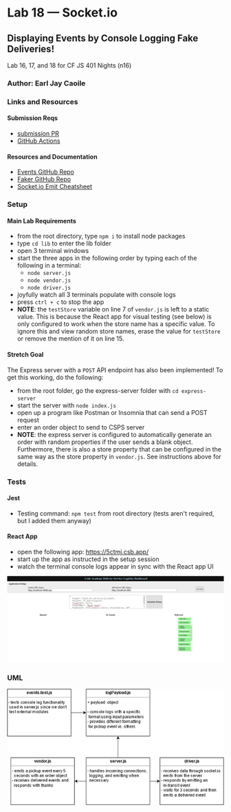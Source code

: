 # Lab 18 — Socket.io

## Displaying Events by Console Logging Fake Deliveries!

Lab 16, 17, and 18 for CF JS 401 Nights (n16)

### Author: Earl Jay Caoile

### Links and Resources

#### Submission Reqs

- [submission PR](https://github.com/earljay-caoile-401-advanced-javascript/caps-system/pull/3)
- [GitHub Actions](https://github.com/earljay-caoile-401-advanced-javascript/caps-system/actions)

#### Resources and Documentation

- [Events GitHub Repo](https://github.com/Gozala/events#readme)
- [Faker GitHub Repo](https://github.com/Marak/Faker.js#readme)
- [Socket.io Emit Cheatsheet](https://socket.io/docs/emit-cheatsheet/)

### Setup

#### Main Lab Requirements

- from the root directory, type `npm i` to install node packages
- type `cd lib` to enter the lib folder
- open 3 terminal windows
- start the three apps in the following order by typing each of the following in a terminal:
    - `node server.js`
    - `node vendor.js`
    - `node driver.js`
- joyfully watch all 3 terminals populate with console logs
- press `ctrl + c` to stop the app
- **NOTE**: the `testStore` variable on line 7 of `vendor.js` is left to a static value. This is because the React app for visual testing (see below) is only configured to work when the store name has a specific value. To ignore this and view random store names, erase the value for `testStore` or remove the mention of it on line 15.

#### Stretch Goal

The Express server with a `POST` API endpoint has also been implemented! To get this working, do the following:
- from the root folder, go the express-server folder with `cd express-server`
- start the server with `node index.js`
- open up a program like Postman or Insomnia that can send a POST request
- enter an order object to send to CSPS server
- **NOTE**: the express server is configured to automatically generate an order with random properties if the user sends a blank object. Furthermore, there is also a store property that can be configured in the same way as the store property in `vendor.js`. See instructions above for details.

### Tests

#### Jest
- Testing command: `npm test` from root directory (tests aren't required, but I added them anyway)

#### React App

- open the following app: https://5ctmj.csb.app/
- start up the app as instructed in the setup session
- watch the terminal console logs appear in sync with the React app UI

![React Testing](react-app-testing.png "react testing")

### UML

![UML Image](lab-18-uml.png "uml diagram")

